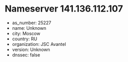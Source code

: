 # Nameserver 141.136.112.107

* as_number: 25227
* name: Unknown
* city: Moscow
* country: RU
* organization: JSC Avantel
* version: Unknown
* dnssec: false
